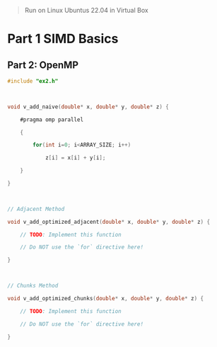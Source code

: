 > Run on Linux Ubuntus 22.04 in Virtual Box
# Part 1 SIMD Basics
>


## Part 2: OpenMP


```c
#include "ex2.h"

  

void v_add_naive(double* x, double* y, double* z) {

    #pragma omp parallel

    {

        for(int i=0; i<ARRAY_SIZE; i++)

            z[i] = x[i] + y[i];

    }

}

  

// Adjacent Method

void v_add_optimized_adjacent(double* x, double* y, double* z) {

    // TODO: Implement this function

    // Do NOT use the `for` directive here!

}

  

// Chunks Method

void v_add_optimized_chunks(double* x, double* y, double* z) {

    // TODO: Implement this function

    // Do NOT use the `for` directive here!

}
```


```c

```


